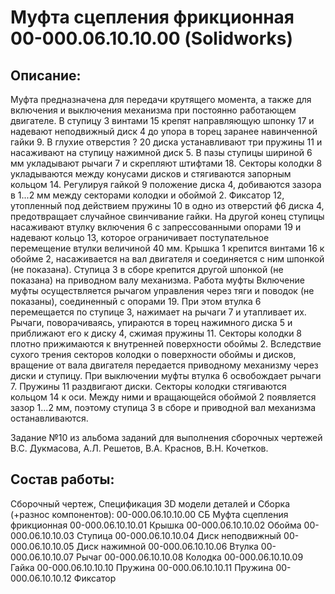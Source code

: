 # Муфта сцепления фрикционная 00-000.06.10.10.00 (Solidworks)

## Описание:
Муфта предназначена для передачи крутящего момента, а также для включения и выключения механизма при постоянно работающем двигателе.
В ступицу 3 винтами 15 крепят направляющую шпонку 17 и надевают неподвижный диск 4 до упора в торец заранее навинченной гайки 9. В глухие отверстия ? 20 диска устанавливают три пружины 11 и насаживают на ступицу нажимной диск 5. В пазы ступицы шириной 6 мм укладывают рычаги 7 и скрепляют штифтами 18. Секторы колодки 8 укладываются между конусами дисков и стягиваются запорным кольцом 14. Регулируя гайкой 9 положение диска 4, добиваются зазора в 1...2 мм между секторами колодки и обоймой 2. Фиксатор 12, утопленный под действием пружины 10 в одно из отверстий ф6 диска 4, предотвращает случайное свинчивание гайки. На другой конец ступицы насаживают втулку включения 6 с запрессованными опорами 19 и надевают кольцо 13, которое ограничивает поступательное перемещение втулки величиной 40 мм. Крышка 1 крепится винтами 16 к обойме 2, насаживается на вал двигателя и соединяется с ним шпонкой (не показана). Ступица 3 в сборе крепится другой шпонкой (не показана) на приводном валу механизма.
Работа муфты
Включение муфты осуществляется рычагом управления через тяги и поводок (не показаны), соединенный с опорами 19. При этом втулка 6 перемещается по ступице 3, нажимает на рычаги 7 и утапливает их. Рычаги, поворачиваясь, упираются в торец нажимного диска 5 и приближают его к диску 4, сжимая пружины 11. Секторы колодки 8 плотно прижимаются к внутренней поверхности обоймы 2. Вследствие сухого трения секторов колодки о поверхности обоймы и дисков, вращение от вала двигателя передается приводному механизму через диски и ступицу.
При выключении муфты втулка 6 освобождает рычаги 7. Пружины 11 раздвигают диски. Секторы колодки стягиваются кольцом 14 к оси. Между ними и вращающейся обоймой 2 появляется зазор 1...2 мм, поэтому ступица 3 в сборе и приводной вал механизма останавливаются.

Задание №10 из альбома заданий для выполнения сборочных чертежей В.С. Дукмасова, А.Л. Решетов, В.А. Краснов, В.Н. Кочетков.

## Состав работы:
Сборочный чертеж, Спецификация
3D модели деталей и Сборка (+разнос компонентов):
00-000.06.10.10.00 СБ Муфта сцепления фрикционная
00-000.06.10.10.01 Крышка
00-000.06.10.10.02 Обойма
00-000.06.10.10.03 Ступица
00-000.06.10.10.04 Диск неподвижный
00-000.06.10.10.05 Диск нажимной
00-000.06.10.10.06 Втулка
00-000.06.10.10.07 Рычаг
00-000.06.10.10.08 Колодка
00-000.06.10.10.09 Гайка
00-000.06.10.10.10 Пружина
00-000.06.10.10.11 Пружина
00-000.06.10.10.12 Фиксатор
